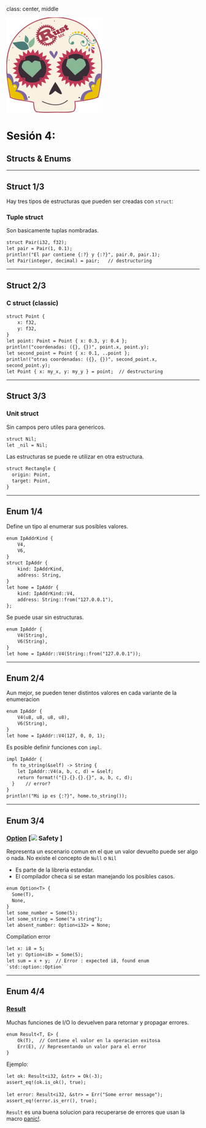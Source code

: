 class: center, middle

<img src="../assets/images/rustmx-logo.svg" alt="RustMX" width="250rem" height="auto">

# Sesión 4: 
## Structs & Enums

---
## Struct 1/3
Hay tres tipos de estructuras que pueden ser creadas con `struct`:

### Tuple struct
Son basicamente tuplas nombradas.

```
struct Pair(i32, f32);
let pair = Pair(1, 0.1);
println!("El par contiene {:?} y {:?}", pair.0, pair.1);
let Pair(integer, decimal) = pair;   // destructuring
```

---
## Struct 2/3
### C struct (classic)
```
struct Point {
    x: f32,
    y: f32,
}
let point: Point = Point { x: 0.3, y: 0.4 };
println!("coordenadas: ({}, {})", point.x, point.y);
let second_point = Point { x: 0.1, ..point };
println!("otras coordenadas: ({}, {})", second_point.x, second_point.y);
let Point { x: my_x, y: my_y } = point;  // destructuring
```

---
## Struct 3/3
### Unit struct
Sin campos pero utiles para genericos.

```
struct Nil;
let _nil = Nil;
```

Las estructuras se puede re utilizar en otra estructura.
```
struct Rectangle {
  origin: Point,
  target: Point,
}
```

---
## Enum 1/4
Define un tipo al enumerar sus posibles valores.
```
enum IpAddrKind {
    V4,
    V6,
}
struct IpAddr {
    kind: IpAddrKind,
    address: String,
}
let home = IpAddr {
    kind: IpAddrKind::V4,
    address: String::from("127.0.0.1"),
};
```
Se puede usar sin estructuras.
```
enum IpAddr {
    V4(String),
    V6(String),
}
let home = IpAddr::V4(String::from("127.0.0.1"));
```

---
## Enum 2/4
Aun mejor, se pueden tener distintos valores en cada variante de la enumeracion

```
enum IpAddr {
    V4(u8, u8, u8, u8),
    V6(String),
}
let home = IpAddr::V4(127, 0, 0, 1);
```
Es posible definir funciones con `impl`.
```
impl IpAddr {
  fn to_string(&self) -> String {
    let IpAddr::V4(a, b, c, d) = &self;
    return format!("{}.{}.{}.{}", a, b, c, d);
  }    // error?
}
println!("Mi ip es {:?}", home.to_string());
```

---
## Enum 3/4
### [Option](https://doc.rust-lang.org/std/option/enum.Option.html) [<img src="https://www.worksafe.tas.gov.au/__data/assets/file/0005/305375/hatmono.svg" width="32"> Safety ]
Representa un escenario comun en el que un valor devuelto puede ser algo o nada.
No existe el concepto de  `Null` o `Nil`

- Es parte de la libreria estandar.
- El compilador checa si se estan manejando los posibles casos.
 
```
enum Option<T> {
  Some(T),
  None,
}
let some_number = Some(5);
let some_string = Some("a string");
let absent_number: Option<i32> = None;
```
Compilation error
```
let x: i8 = 5;
let y: Option<i8> = Some(5);
let sum = x + y;  // Error : expected i8, found enum `std::option::Option`
```
---
## Enum 4/4
### [Result](https://doc.rust-lang.org/nightly/std/result/enum.Result.html)

Muchas funciones de I/O lo devuelven para retornar y propagar errores.

```
enum Result<T, E> {
    Ok(T),  // Contiene el valor en la operacion exitosa
    Err(E), // Representando un valor para el error
}
```
Ejemplo:
```
let ok: Result<i32, &str> = Ok(-3);
assert_eq!(ok.is_ok(), true);

let error: Result<i32, &str> = Err("Some error message");
assert_eq!(error.is_err(), true);
```

`Result` es una buena solucion para recuperarse de errores que usan la macro [panic!](https://doc.rust-lang.org/std/macro.panic.html). 


